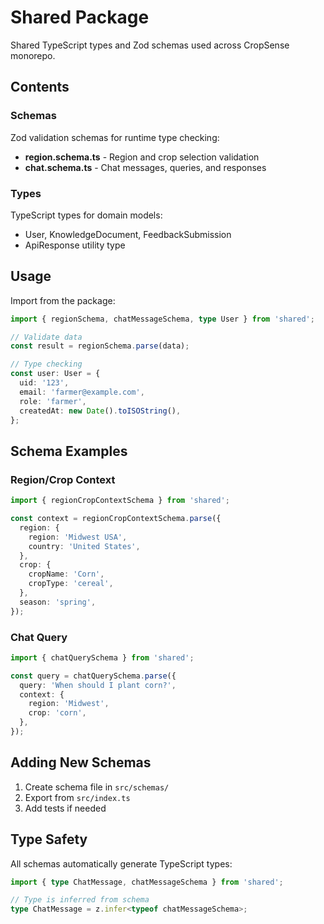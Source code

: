 # Shared Package

Shared TypeScript types and Zod schemas used across CropSense monorepo.

## Contents

### Schemas

Zod validation schemas for runtime type checking:

- **region.schema.ts** - Region and crop selection validation
- **chat.schema.ts** - Chat messages, queries, and responses

### Types

TypeScript types for domain models:

- User, KnowledgeDocument, FeedbackSubmission
- ApiResponse utility type

## Usage

Import from the package:

```typescript
import { regionSchema, chatMessageSchema, type User } from 'shared';

// Validate data
const result = regionSchema.parse(data);

// Type checking
const user: User = {
  uid: '123',
  email: 'farmer@example.com',
  role: 'farmer',
  createdAt: new Date().toISOString(),
};
```

## Schema Examples

### Region/Crop Context

```typescript
import { regionCropContextSchema } from 'shared';

const context = regionCropContextSchema.parse({
  region: {
    region: 'Midwest USA',
    country: 'United States',
  },
  crop: {
    cropName: 'Corn',
    cropType: 'cereal',
  },
  season: 'spring',
});
```

### Chat Query

```typescript
import { chatQuerySchema } from 'shared';

const query = chatQuerySchema.parse({
  query: 'When should I plant corn?',
  context: {
    region: 'Midwest',
    crop: 'corn',
  },
});
```

## Adding New Schemas

1. Create schema file in `src/schemas/`
2. Export from `src/index.ts`
3. Add tests if needed

## Type Safety

All schemas automatically generate TypeScript types:

```typescript
import { type ChatMessage, chatMessageSchema } from 'shared';

// Type is inferred from schema
type ChatMessage = z.infer<typeof chatMessageSchema>;
```

